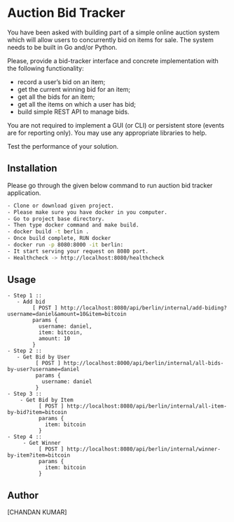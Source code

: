 # Auction Bid Tracker

You have been asked with building part of a simple online auction system which will allow users to concurrently bid on items for sale. The system needs to be built in Go and/or Python.

Please, provide a bid-tracker interface and concrete implementation with the following functionality:

- record a user’s bid on an item;
- get the current winning bid for an item;
- get all the bids for an item;
- get all the items on which a user has bid;
- build simple REST API to manage bids.

You are not required to implement a GUI (or CLI) or persistent store (events are for reporting only). You may use any appropriate libraries to help.

Test the performance of your solution.

## Installation

Please go through the given below command to run auction bid tracker application.

```bash
- Clone or download given project.
- Please make sure you have docker in you computer.
- Go to project base directory.
- Then type docker command and make build.
- docker build -t berlin . 
- Once build complete, RUN docker
- docker run -p 8080:8000 -it berlin:
- It start serving your request on 8080 port.
- Healthcheck -> http://localhost:8080/healthcheck


```

## Usage

```
- Step 1 ::
   - Add bid 
      	[ POST ] http://localhost:8080/api/berlin/internal/add-biding?username=daniel&amount=10&item=bitcoin
	    params {
		  username: daniel,
		  item: bitcoin,
		  amount: 10
	    }
- Step 2 ::
   - Get Bid by User
         [ POST ] http://localhost:8000/api/berlin/internal/all-bids-by-user?username=daniel
	     params {
		   username: daniel
	     }
- Step 3 ::
    - Get Bid by Item
          [ POST ] http://localhost:8080/api/berlin/internal/all-item-by-bid?item=bitcoin
	      params {
		    item: bitcoin
	      }
- Step 4 ::
     - Get Winner
	      [ POST ] http://localhost:8080/api/berlin/internal/winner-by-item?item=bitcoin
	      params {
		    item: bitcoin
	      }
```

## Author
[CHANDAN KUMAR]